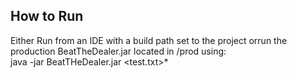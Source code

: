 ## How to Run

Either Run from an IDE with a build path set to the project orrun the production BeatTheDealer.jar located in /prod using: <br>
java -jar BeatTHeDealer.jar <test.txt>*
